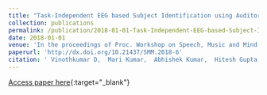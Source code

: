 ```yaml
---
title: "Task-Independent EEG based Subject Identification using Auditory Stimulus"
collection: publications
permalink: /publication/2018-01-01-Task-Independent-EEG-based-Subject-Identification-using-Auditory-Stimulus
date: 2018-01-01
venue: 'In the proceedings of Proc. Workshop on Speech, Music and Mind 2018'
paperurl: 'http://dx.doi.org/10.21437/SMM.2018-6'
citation: ' Vinothkumar D,  Mari Kumar,  Abhishek Kumar,  Hitesh Gupta,  Saranya S,  Mriganka Sur,  Hema Murthy, &quot;Task-Independent EEG based Subject Identification using Auditory Stimulus.&quot; In the proceedings of Proc. Workshop on Speech, Music and Mind 2018, 2018.'
---
```

[Access paper here](http://dx.doi.org/10.21437/SMM.2018-6){:target="_blank"}

